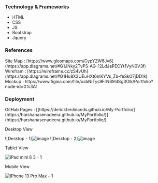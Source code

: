 <h3>Technology & Frameworks</h3>

<ul>
  <li>HTML</li>
  <li>CSS</li>
  <li>JS</li>
  <li>Bootstrap</li>
  <li>Jquery</li>
</ul>
<h3>References</h3>
Site Map : [https://www.gloomaps.com/GypYZW6Jv6](https://app.diagrams.net/#G1JNky2TvPS-AG-12LdJePECYt1VyN0V3f) <br>
Wirefram : [https://wireframe.cc/zS4vUh](https://app.diagrams.net/#G1Hu8X2UEuHXt6mKYVs_Zb-feSkO7jDD1k)<br>
Mockup : https://www.figma.com/file/uabNiTys9FrN69ldSg3Olk/Portfolio?node-id=0%3A1

<h3>Deployment</h3>
<!-- InfinityFree : http://ferdfolio.epizy.com <br> -->
GitHub Pages : [[https://derickferdinands.github.io/My-Portfolio/](https://harshanasenadeera.github.io/MyPortfolio/)](https://harshanasenadeera.github.io/MyPortfolio/) <br>


Desktop View

![Desktop - 1]![image](https://github.com/HarshanaSenadeera/MyPortfolio/assets/116424581/adc1d2ef-ee95-49fc-965a-8d99f8d19bc7)
![Desktop - 2]![image](https://github.com/HarshanaSenadeera/MyPortfolio/assets/116424581/5cf34625-2429-4461-a746-67edcc0dcc80)

Tablet View

![iPad mini 8 3 - 1](https://user-images.githubusercontent.com/101160326/190048152-0b4bb418-f612-42b5-b25f-4b0ccbd0ae56.png)

Mobile View

![iPhone 13 Pro Max - 1](https://user-images.githubusercontent.com/101160326/190048176-1f99002d-c2af-4df9-9166-479b6b014257.png)
